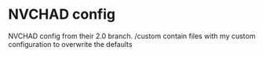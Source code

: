 # NVCHAD config

NVCHAD config from their 2.0 branch. /custom contain files with my custom configuration to overwrite the defaults
